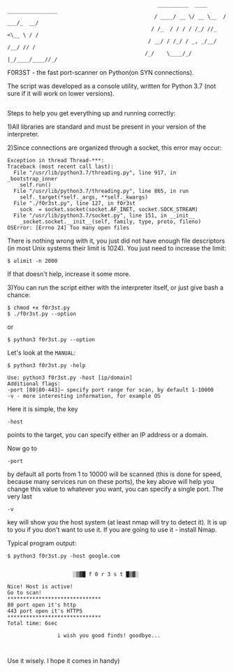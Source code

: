 ```
                                                __________  ____ ________________
                                               / ____/ __ \/ __ \__  / ___/_  __/
                                              / /_  / / / / /_/ //_ <\__ \ / /
                                             / __/ / /_/ / _, _/__/ /__/ // /
                                            /_/    \____/_/ |_/____/____//_/

```
F0R3ST - the fast port-scanner on Python(on SYN connections).

The script was developed as a console utility, written for Python 3.7 (not sure if it will work on lower versions).

```
```
Steps to help you get everything up and running correctly:

1)All libraries are standard and must be present in your version of the interpreter.

2)Since connections are organized through a socket, this error may occur:
```
Exception in thread Thread-***:
Traceback (most recent call last):
  File "/usr/lib/python3.7/threading.py", line 917, in _bootstrap_inner
    self.run()
  File "/usr/lib/python3.7/threading.py", line 865, in run
    self._target(*self._args, **self._kwargs)
  File "./f0r3st.py", line 127, in f0r3st
    sock  = socket.socket(socket.AF_INET, socket.SOCK_STREAM)
  File "/usr/lib/python3.7/socket.py", line 151, in __init__
    _socket.socket.__init__(self, family, type, proto, fileno)
OSError: [Errno 24] Too many open files
```
There is nothing wrong with it, you just did not have enough file descriptors (in most Unix systems their limit is 1024). You just need to increase the limit:
```
$ ulimit -n 2000
```
If that doesn't help, increase it some more.

3)You can run the script either with the interpreter itself, or just give bash a chance:
```
$ chmod +x f0r3st.py
$ ./f0r3st.py --option
```
or
```
$ python3 f0r3st.py --option
```


Let's look at the `MANUAL`:
```
$ python3 f0r3st.py -help

Use: python3 f0r3st.py -host [ip/domain]
Additional flags:
-port [80|80-443]— specify port range for scan, by default 1-10000
-v - more interesting information, for example OS

```
Here it is simple, the key 
```
-host
```
points to the target, you can specify either an IP address or a domain.

Now go to 
```
-port
```
by default all ports from 1 to 10000 will be scanned (this is done for speed, because many services run on these ports), the key above will help you change this value to whatever you want, you can specify a single port.
The very last 
```
-v
```
key will show you the host system (at least nmap will try to detect it). It is up to you if you don't want to use it. If you are going to use it - install Nmap.

Typical program output:
```
$ python3 f0r3st.py -host google.com


                     ░▒▓█ f 0 r 3 s t █▒▓░

Nice! Host is active!
Go to scan!
******************************
80 port open it's http
443 port open it's HTTPS
******************************
Total time: 6sec

                i wish you good finds! goodbye...
                
```
```
```
Use it wisely. I hope it comes in handy)
